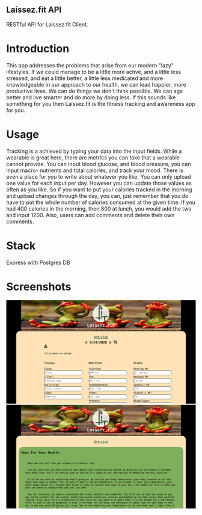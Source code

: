 ## Laissez.fit API

RESTful API for Laissez.fit Client. 

# Introduction

This app addresses the problems that arise from our modern "lazy" lifestyles. 
If we could manage to be a little more active, and a little less stressed, and
eat a little better, a little less medicated and more knowledgeable in our
approach to our health, we can lead happier, more productive lives. We can do
things we don't think possible. We can age better and live smarter and do
more by doing less. If this sounds like something for you then Laissez.fit is 
the fitness tracking and awareness app for you. 

# Usage

Tracking is a achieved by typing your data into the input fields. While a 
wearable is great here, there are metrics you can take that a wearable cannot
provide. You can input blood glucose, and blood pressure, you can input macro-
nutrients and total calories, and track your mood. There is even a place for 
you to write about whatever you like. You can only upload one value for each
input per day. However you can update those values as often as you like. So if
you want to put your calories tracked in the morning and upload changes through
the day, you can, just remember that you do have to put the whole number of 
calories consumed at the given time. If you had 400 calories in the morning, 
then 800 at lunch, you would add the two and input 1200. Also, users can add 
comments and delete their own comments. 

# Stack

Express with Postgres DB

# Screenshots

![image info](./Tracking.png)
![image info](./Articles.png)